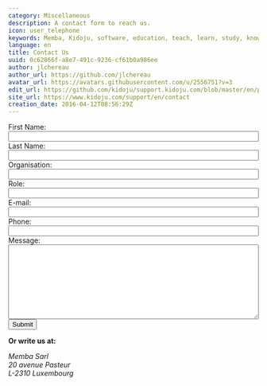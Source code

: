 ```yaml
---
category: Miscellaneous
description: A contact form to reach us.
icon: user_telephone
keywords: Memba, Kidoju, software, education, teach, learn, study, knowledge, test, quiz, contact
language: en
title: Contact Us
uuid: 0c62866f-a8e7-491c-9236-cf61b0a986ee
author: jlchereau
author_url: https://github.com/jlchereau
avatar_url: https://avatars.githubusercontent.com/u/2556751?v=3
edit_url: https://github.com/kidoju/support.kidoju.com/blob/master/en/pages/contact.md
site_url: https://www.kidoju.com/support/en/contact
creation_date: 2016-04-12T08:56:29Z
---
```

<div id="alert" class="row" style="display:none;">
    <div class="col-sm-12">
        <div class="alert alert-success" role="alert">
            Thank you for completing this form.
        </div>
    </div>
</div>
<div class="row">
    <div class="col-sm-8">
        <form name="contact" action="/support/form" method="post">
            <div class="form-group">
                <label for="firstName">First Name: </label>
                <input id="firstName" name="FirstName" type="text" class="k-textbox" style="width: 100%" required>
            </div>
            <div class="form-group">
                <label for="lastName">Last Name: </label>
                <input id="lastName" name="LastName" type="text" class="k-textbox" style="width: 100%" required>
            </div>
            <div class="form-group">
                <label for="organization">Organisation: </label>
                <input id="organization" name="Organization" type="text" class="k-textbox" style="width: 100%">
            </div>
            <div class="form-group">
                <label for="role">Role: </label>
                <input id="role" name="Role" type="text" class="k-textbox" style="width: 100%">
            </div>
            <div class="form-group">
                <label for="email">E-mail: </label>
                <input id="email" name="Email" type="email" class="k-textbox" style="width: 100%" required>
            </div>
            <div class="form-group">
                <label for="phone">Phone: </label>
                <input id="phone" name="Phone" type="text" class="k-textbox" style="width: 100%">
            </div>
            <div class="form-group">
                <label for="message">Message: </label>
                <textarea id="message" name="Message" class="k-textbox" style="width: 100%; height: 150px; resize: vertical" required></textarea>
            </div>
            <div class="form-group">
                <input type="submit" value="Submit" class="k-button k-primary pull-right">
            </div>
        </form>
    </div>
    <div class="col-sm-4">
        <p><strong>Or write us at:</strong></p>
        <address>
            Memba Sarl<br/>
            20 avenue Pasteur<br/>
            L-2310 Luxembourg
        </address>
    </div>
</div>

<script>
;(function (window, $, undefined) {
    $(function () {
        var form = $('form[name="contact"]');
        if ($.fn.kendoValidator) {
            var validator = form.kendoValidator().data('kendoValidator');
            form.submit(function (e) {
                if (!validator.validate()) {
                    e.preventDefault();
                }
            });
        }
        var hash = window.location.hash.substr(1).split(/[&=]/);
        var length = hash.length;
        if (length === 2 && hash[0] === 'success' && hash[1] === 'true') {
            $('#alert').show();
        } else if (Math.floor(length / 2) === length / 2) {
            for (var i = 0; i < length / 2; i++) {
                $('#' + hash[2 * i].toLowerCase()).val(hash[2 * i + 1]);
            }
        }
        setTimeout(function () {
            var a = Math.floor(100 * Math.random());
            var b = Math.floor(100 * Math.random());
            form.append('<input name="__a" type="hidden" value="' + a + '+' + b + '">');
            form.append('<input name="__b" type="hidden" value="' + (a + b) + '">');
        }, 15 * 1000);
    });
}(this, jQuery));
</script>
